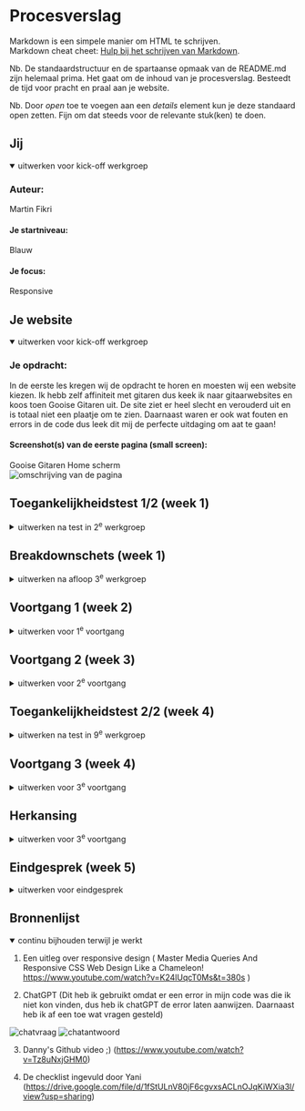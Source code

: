 # Procesverslag
Markdown is een simpele manier om HTML te schrijven.  
Markdown cheat cheet: [Hulp bij het schrijven van Markdown](https://github.com/adam-p/markdown-here/wiki/Markdown-Cheatsheet).

Nb. De standaardstructuur en de spartaanse opmaak van de README.md zijn helemaal prima. Het gaat om de inhoud van je procesverslag. Besteedt de tijd voor pracht en praal aan je website.

Nb. Door *open* toe te voegen aan een *details* element kun je deze standaard open zetten. Fijn om dat steeds voor de relevante stuk(ken) te doen.





## Jij

<details open>
  <summary>uitwerken voor kick-off werkgroep</summary>

  ### Auteur:
  Martin Fikri

  #### Je startniveau:
  Blauw

  #### Je focus:
  Responsive
 
</details>





## Je website

<details open>
  <summary>uitwerken voor kick-off werkgroep</summary>

  ### Je opdracht:
  In de eerste les kregen wij de opdracht te horen en moesten wij een website kiezen. Ik hebb zelf affiniteit met gitaren dus keek ik naar gitaarwebsites en koos toen Gooise Gitaren uit. De site ziet er heel slecht en verouderd uit en is totaal niet een plaatje om te zien. Daarnaast waren er ook wat fouten en errors in de code dus leek dit mij de perfecte uitdaging om aat te gaan!

  #### Screenshot(s) van de eerste pagina (small screen): 
  Gooise Gitaren Home scherm  
  <img src="readme-images/Scherm­afbeelding 2024-01-22 om 14.42.49.png" width="375px" alt="omschrijving van de pagina">
 
</details>



## Toegankelijkheidstest 1/2 (week 1)

<details>
  <summary>uitwerken na test in 2<sup>e</sup> werkgroep</summary>

  ### Bevindingen
  In de eerste week gingen we ook aan de slag met beperkingen. Hier hebben we het gehad over bepaalde soorten beperkingen en hebben we een hoorcollege gehad die daar wat meer over vertelde. Daarnaast gingen we in de les aan de slag en brachten we het ook echt in de praktijk

  Een van de tests was om te kijken hoe het was om met reuma een site te bedienen. Je kreeg een elastiekje om je vingers en dan moest je door de site heen gaan. Dit was aan het begin even wennen maar uiteindelijk lukte bijna alles wel prima. Wat ik wel merkte was dat de navigatie heel klein was, dus dit was zeker iets wat ik wilde verbeteren.

  Een andere test was voor slechtzienden. Hiervoor heb ik geprobeerd de text to speech functie te gebruiken. Hier was niet heel veel op aan te merken, het las alles gewoon voor en werkte prima. Het enige vervelende was dat de home pagina gigantisch lang is, waardoor het maar blijft praten. Dit kan heel vermoeiend zijn, dus wil ik mijn home pagina zeker een stuk korter hebben.

  Daarnaast moesten wij elkaars websites beoordelen door middel van een toegankelijkheidstest. Hierbij gingen we elkaars websites langs en gingen we controleren of bepaalde dingen het wel of niet deden. Yani heeft mijn site gecheckt en hieruit bleek dus dat er best wel wat errors waren. 
  
  -IMG tag's waren niet benoemd met een alt tag
  -Bijna alles is een H1 of P
  -Bijna geen alt tags, img's en icons worden niet beschreven
  
  Dit is dus iets wat ik zelf wel ga moeten verbeteren!

  

</details>



## Breakdownschets (week 1)

<details>
  <summary>uitwerken na afloop 3<sup>e</sup> werkgroep</summary>

  ### de hele pagina: 
  https://drive.google.com/file/d/1jGz_CryvCFRrTkL7Ve-y3sPzqnzuqlRv/view?usp=sharing

  ### dynamisch deel (bijv menu): 
  <img src="readme-images/Scherm­afbeelding 2024-01-23 om 16.46.52.png" width="375px" alt="breakdown van een dynamisch deel">

</details>





## Voortgang 1 (week 2)

<details>
  <summary>uitwerken voor 1<sup>e</sup> voortgang</summary>

  ### Stand van zaken
  In week 2 was ik gelijk begonnen met coderen. Ik begon allereerst met het maken van de nav en een deel van de home pagina. Dit vond ik zelf wel prima gaan en was ook tevreden met hoe het eruit zag!

  Mijn nav:
  <img src="readme-images/Schermafbeelding 2023-11-16 om 13.11.44.png" width="375px" alt="eerste nav">

  Gooise gitaren nav:
  <img src="readme-images/Scherm­afbeelding 2024-01-22 om 15.03.24.png" width="375px" alt="gooise nav">

  Aangezien dit stond ging ik proberen om verder te gaan met de site en met de new arrivals sectie. Dit vond ik wel lastig en was ook een uitdaging voor mij. Na wat rond te hebben gevraagd aan student assistenten en mede studenten was het mij toch gelukt om een eerste opzet ervan te maken.

<img src="readme-images/Schermafbeelding 2023-11-28 om 09.59.44.png" width="375px" alt="newarrivals">


</details>





## Voortgang 2 (week 3)

<details>
  <summary>uitwerken voor 2<sup>e</sup> voortgang</summary>

  ### Stand van zaken
  In week 3 was ik verder gegaan met het coderen. Ik had inmiddels de new arrivals staan alleen liep ik tegen wat dingetjes aan. Ik vroeg toen aan Marten of hij mij hierbij kon helpen en dat heeft hij ook kunnen doen! Het was nog niet perfect maar ben toen verder gegaan met het volgende deel en dat is de over ons. Hier heb ik gebruik gemaakt van grid en heb ook daar een opzet van kunnen maken!

  <img src="readme-images/Schermafbeelding 2023-11-16 om 13.11.53.png" width="375px" alt="overons">

</details>





## Toegankelijkheidstest 2/2 (week 4)

<details>
  <summary>uitwerken na test in 9<sup>e</sup> werkgroep</summary>

  ### Bevindingen
  Ik had niet super veel content in mijn site om mee te testen, dus had ik het gedaan met wat ik had. Ik ging met TAB door de website heen en dat ging prima. Verder zag alles er qua vormgeving wel prima uit dus heb ik daar niet veel aan veranderd. Wat wel is opgemerkt is dat bij de screen reader het niet helemaal soepel ging. Dit kwam omdat mijn benoeming van koppen niet helemaal optimaal was. Dit heb ik dus ook aangepast! 

  Daarnaast waren er images die ik niet had benoemd met de alt tag, dus dit heb ik ook meteen even gewijzigd!

</details>





## Voortgang 3 (week 4)

<details>
  <summary>uitwerken voor 3<sup>e</sup> voortgang</summary>

  ### Stand van zaken
  In week 4 had ik heel veel stress. Dit was de laatste week van het vak alleen stond ik er niet zo goed voor. Thuis ging het niet helemaal lekker waardoor ik niet veel concentratie en motivatie had en mijn code was ook niet het netst. Daarnaast lukte het mij niet om mijn website responsive te krijgen. Ik heb van alles geprobeerd maar het lukte mij niet, waardoor ik dus heb besloten om voor de herkansing te gaan en op nieuw te beginnen.
  

</details>





## Herkansing 

<details>
  <summary>uitwerken voor 3<sup>e</sup> voortgang</summary>

  ### Stand van zaken
  In de kerstvakantie besloot ik om de tijd te nemen om weer te beginnen. Het ging al weer iets beter met mij en was toen ook gelijk begonnen met de eerste opzet. Ik begon met het maken van de Nav en de voorpagina. Na wat dingen te hebben bekeken ging dit vrij soepel en was ook tevreden over het resultaat!

  Nieuwe Nav:
  <img src="readme-images/Scherm­afbeelding 2024-01-22 om 15.22.07.png" width="375px" alt="newnav">

  <img src="readme-images/Scherm­afbeelding 2024-01-22 om 15.22.46.png" width="375px" alt="newnavcode">

  Ik was heel tevreden over dit en ben toen meteen verder gegaan met de volgende sectie, de new arrivals. Hier heb ik een eerste opzet van gemaakt

  <img src="readme-images/Scherm­afbeelding 2023-12-29 om 13.37.46.png" width="375px" alt="new arrivals">

  Een tijdje later ben ik weer verder gegaan en heb ik de new arrivals sectie een beetje gestyled zodat het een beter beeld kon weergeven.

  <img src="readme-images/Scherm­afbeelding 2024-01-06 om 12.47.22.png" width="375px" alt="new arrivalsstyle">

  Ik ben toen ook verder gegaan met de over ons sectie. Dit heb ik gedaan door middel van een grid maken waardoor de image aan een helft kon staan en de tekst aan de andere helft. Ik heb toen ook door middel van een A tag een button gemaakt alleen stond het niet ideaal. Het zat een beetje in de weg van de tekst en wat ik ook probeerde, het lukte mij niet om het goed te krijgen. Na een paar dagen lopen kijken en klieren met de code kwam ik erachter dat ik de a tag binnen de article had gedaan. Dit was waarom de button dus steeds met de tekst mee bewoog. Ik heb toen de a tag er buiten gezet en het probleem was gefixt!

   <img src="readme-images/Scherm­afbeelding 2024-01-05 om 21.30.42.png" width="375px" alt="overons">

   <img src="readme-images/Scherm­afbeelding 2024-01-22 om 15.35.33.png" width="375px" alt="overonscode">

   <img src="readme-images/Scherm­afbeelding 2024-01-22 om 15.35.51.png" width="375px" alt="overonscodegefixt">


   Daarna ben ik verder gegaan met de sectie van alle merken. Aangezien ik al een beetje bekend was met grid was dit niet meer zo lastig en heb ik dit ook kunnen doen!

   <img src="readme-images/Scherm­afbeelding 2024-01-22 om 15.40.58.png" width="375px" alt="allemerkencode">

   <img src="readme-images/Scherm­afbeelding 2024-01-22 om 15.39.13.png" width="375px" alt="allemerken">

   Ik ben later verder gegaan met wat kleine dingen zoals de forum sectie en de footer. Na dat alles stond was het tijd voor mijn grootste uitdaging (en mijn grootste angst van het project): Responsiveness. 
   Ik ben allerlei filmjes gaan kijken hier over om een beter beeld te krijgen. Aan het begin leek het lastig, maar na het echt te hebben gedaan en geprobeerd ging het allemaal wel! 

   Ik begon met de NAV responsive te krijgen en een hamburger menu te creeëren. Na wat onderzoek en hier en daar wat vragen rond te hebben gesteld was het me bijna gelukt. Ik weet niet waarom maar het menutje kwam maar niet te voorschijn. Dit vond ik heel jammer, maar na goed te hebben gekeken bleek het dus te zijn dat ik niet de icon library had gelinkt aan mijn document. Na dit te hebben gedaan werkte alles vlekkeloos, wat een opluchting!

   <img src="readme-images/Scherm­afbeelding 2024-01-22 om 15.46.36.png" width="375px" alt="navburgerless">

   <img src="readme-images/Scherm­afbeelding 2024-01-21 om 16.48.41.png" width="375px" alt="navcode">

   <img src="readme-images/Scherm­afbeelding 2024-01-21 om 19.45.30.png" width="375px" alt="navburger">

   Nu deze mijlpaal was behaald was het tijd om de laatste loodjes af te maken en de gehele site responsive te maken. Dit ging niet zonder slag of stoot, maar uiteindelijk was het mij toch gelukt om alles responsive te maken. 

   <img src="readme-images/Scherm­afbeelding 2024-01-22 om 15.53.46.png" width="375px" alt="home">

   <img src="readme-images/Scherm­afbeelding 2024-01-22 om 15.51.41.png" width="375px" alt="na">

   <img src="readme-images/Scherm­afbeelding 2024-01-22 om 15.39.13.png" width="375px" alt="allemerken">

   <img src="readme-images/Scherm­afbeelding 2024-01-22 om 15.52.11.png" width="375px" alt="formfooter">

   <img src="readme-images/Scherm­afbeelding 2024-01-22 om 15.52.38.png" width="375px" alt="mobilehome">

   <img src="readme-images/Scherm­afbeelding 2024-01-22 om 15.52.55.png" width="375px" alt="mobileoverons">

   <img src="readme-images/Scherm­afbeelding 2024-01-22 om 15.53.07.png" width="375px" alt="mobileformfooter">





















  

</details>





## Eindgesprek (week 5)

<details>
  <summary>uitwerken voor eindgesprek</summary>

  ### Je uitkomst - karakteristiek screenshots:
  <img src="readme-images/dummy-plaatje.jpg" width="375px" alt="uitomst opdracht 1">


  ### Dit ging goed/Heb ik geleerd: 
  Ik heb heel veel mogen leren dit project! Ik heb vooral geleerd hoe je met grid's moet werken  en hoe je dingen responsive maakt (had niet gedacht dat ik dit kon zeggen ;)! Het was echt een rollercoaster van emoties maar ik ben blij dat ik dit heb kunnen neerzetten en ben zeker tevreden met het eind resultaat!
 


  ### Dit was lastig/Is niet gelukt:
  Wat vooral lastig was (maar wel uiteindelijk gelukt) was het responsive maken. Hier heb ik heel veel tijd in moeten stoppen om het uiteindelijk te snappen maar het was alle moeite en tijd waard! Wat ik wel eventueel later zou willen doen wat niet was gelukt was verder gaan met dan bijvoorbeeld dingen in je winkelmandje stoppen of een filter systeem maar aangezien de tijd die we ervoor hebben gekregen neem ik mijzelf dat ook niet kwalijk. Ik ben zeer tevreden met het eind resultaat en heb heel veel mogen leren!
</details>





## Bronnenlijst

<details open>
  <summary>continu bijhouden terwijl je werkt</summary>

  1. Een uitleg over responsive design  ( Master Media Queries And Responsive CSS Web Design Like a Chameleon!  https://www.youtube.com/watch?v=K24lUqcT0Ms&t=380s )

  2. ChatGPT (Dit heb ik gebruikt omdat er een error in mijn code was die ik niet kon vinden, dus heb ik chatGPT de error laten aanwijzen. Daarnaast heb ik af een toe wat vragen gesteld)

  <img src="readme-images/Scherm­afbeelding 2024-01-24 om 11.53.59.png" width="375px" alt="chatvraag">
  <img src="readme-images/Scherm­afbeelding 2024-01-24 om 11.54.18.png" width="375px" alt="chatantwoord">


  3. Danny's Github video ;) (https://www.youtube.com/watch?v=Tz8uNxjGHM0)

  4. De checklist ingevuld door Yani (https://drive.google.com/file/d/1fStULnV80jF6cgvxsACLnOJqKiWXia3l/view?usp=sharing)

</details>
